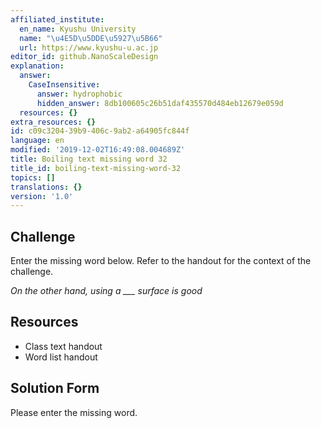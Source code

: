 ```yaml
---
affiliated_institute:
  en_name: Kyushu University
  name: "\u4E5D\u5DDE\u5927\u5B66"
  url: https://www.kyushu-u.ac.jp
editor_id: github.NanoScaleDesign
explanation:
  answer:
    CaseInsensitive:
      answer: hydrophobic
      hidden_answer: 8db100605c26b51daf435570d484eb12679e059d
  resources: {}
extra_resources: {}
id: c09c3204-39b9-406c-9ab2-a64905fc844f
language: en
modified: '2019-12-02T16:49:08.004689Z'
title: Boiling text missing word 32
title_id: boiling-text-missing-word-32
topics: []
translations: {}
version: '1.0'
---
```


## Challenge
Enter the missing word below. Refer to the handout for the context of the challenge.

*On the other hand, using a ___ surface is good*


## Resources
- Class text handout
- Word list handout


## Solution Form
Please enter the missing word.
